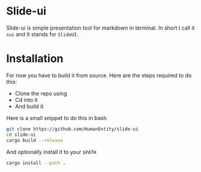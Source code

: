 # Slide-ui
Slide-ui is simple presentation tool for markdown in terminal. In short I call it `sui` and It stands for `SlideUI`.

# Installation
For now you have to build it from source. Here are the steps required to do this:

- Clone the repo using
- Cd into it
- And build it

Here is a small snippet to do this in bash

```bash
git clone https://github.com/HumanEntity/slide-ui
cd slide-ui
cargo build --release
```

And optionally install it to your `$PATH`
```bash
cargo install --path .
```
